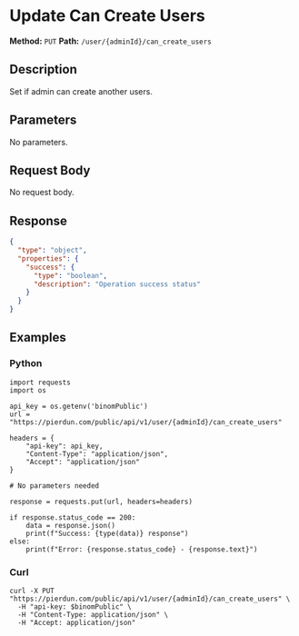 # Update Can Create Users

**Method:** `PUT`
**Path:** `/user/{adminId}/can_create_users`

## Description
Set if admin can create another users.

## Parameters
No parameters.

## Request Body
No request body.

## Response
```json
{
  "type": "object",
  "properties": {
    "success": {
      "type": "boolean",
      "description": "Operation success status"
    }
  }
}
```

## Examples
### Python
```__python__
import requests
import os

api_key = os.getenv('binomPublic')
url = "https://pierdun.com/public/api/v1/user/{adminId}/can_create_users"

headers = {
    "api-key": api_key,
    "Content-Type": "application/json",
    "Accept": "application/json"
}

# No parameters needed

response = requests.put(url, headers=headers)

if response.status_code == 200:
    data = response.json()
    print(f"Success: {type(data)} response")
else:
    print(f"Error: {response.status_code} - {response.text}")
```
### Curl
```__curl__
curl -X PUT "https://pierdun.com/public/api/v1/user/{adminId}/can_create_users" \
  -H "api-key: $binomPublic" \
  -H "Content-Type: application/json" \
  -H "Accept: application/json"
```
